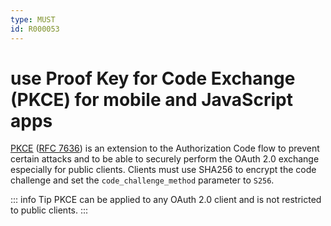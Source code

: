 ```yaml
---
type: MUST
id: R000053
---
```


# use Proof Key for Code Exchange (PKCE) for mobile and JavaScript apps

[PKCE](https://oauth.net/2/pkce) ([RFC 7636](https://tools.ietf.org/html/rfc7636)) is an extension to the Authorization Code flow to prevent certain attacks and to be able to securely perform the OAuth 2.0 exchange especially for public clients.
Clients must use SHA256 to encrypt the code challenge and set the `code_challenge_method` parameter to `S256`.

::: info Tip
PKCE can be applied to any OAuth 2.0 client and is not restricted to public clients.
:::